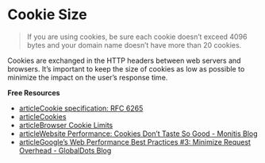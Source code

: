# Cookie Size

> If you are using cookies, be sure each cookie doesn’t exceed 4096 bytes and your domain name doesn’t have more than 20 cookies.

Cookies are exchanged in the HTTP headers between web servers and browsers. It’s important to keep the size of cookies as low as possible to minimize the impact on the user’s response time.

**Free Resources**

* [articleCookie specification: RFC 6265](https://tools.ietf.org/html/rfc6265)
* [articleCookies](https://developer.mozilla.org/en-US/docs/Web/HTTP/Cookies)
* [articleBrowser Cookie Limits](http://browsercookielimits.squawky.net/)
* [articleWebsite Performance: Cookies Don’t Taste So Good - Monitis Blog](http://www.monitis.com/blog/website-performance-cookies-dont-taste-so-good/)
* [articleGoogle’s Web Performance Best Practices #3: Minimize Request Overhead - GlobalDots Blog](https://www.globaldots.com/googles-web-performance-best-practices-3-minimize-request-overhead/)

